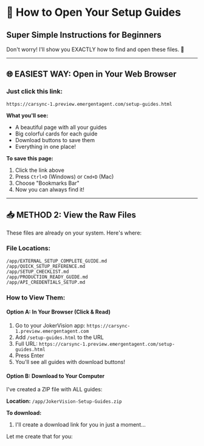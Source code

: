 # 📖 How to Open Your Setup Guides
## Super Simple Instructions for Beginners

Don't worry! I'll show you EXACTLY how to find and open these files. 🙂

---

## 🌐 **EASIEST WAY: Open in Your Web Browser**

### Just click this link:
```
https://carsync-1.preview.emergentagent.com/setup-guides.html
```

**What you'll see:**
- A beautiful page with all your guides
- Big colorful cards for each guide
- Download buttons to save them
- Everything in one place!

**To save this page:**
1. Click the link above
2. Press `Ctrl+D` (Windows) or `Cmd+D` (Mac)
3. Choose "Bookmarks Bar"
4. Now you can always find it!

---

## 📥 **METHOD 2: View the Raw Files**

These files are already on your system. Here's where:

### File Locations:
```
/app/EXTERNAL_SETUP_COMPLETE_GUIDE.md
/app/QUICK_SETUP_REFERENCE.md
/app/SETUP_CHECKLIST.md
/app/PRODUCTION_READY_GUIDE.md
/app/API_CREDENTIALS_SETUP.md
```

### How to View Them:

#### **Option A: In Your Browser (Click & Read)**

1. Go to your JokerVision app: `https://carsync-1.preview.emergentagent.com`
2. Add `/setup-guides.html` to the URL
3. Full URL: `https://carsync-1.preview.emergentagent.com/setup-guides.html`
4. Press Enter
5. You'll see all guides with download buttons!

#### **Option B: Download to Your Computer**

I've created a ZIP file with ALL guides:

**Location:** `/app/JokerVision-Setup-Guides.zip`

**To download:**
1. I'll create a download link for you in just a moment...

Let me create that for you:

